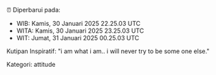 ⏰ Diperbarui pada:
- WIB: Kamis, 30 Januari 2025 22.25.03 UTC
- WITA: Kamis, 30 Januari 2025 23.25.03 UTC
- WIT: Jumat, 31 Januari 2025 00.25.03 UTC

Kutipan Inspiratif:
"i am what i am.. i will never try to be some one else."


Kategori: attitude

